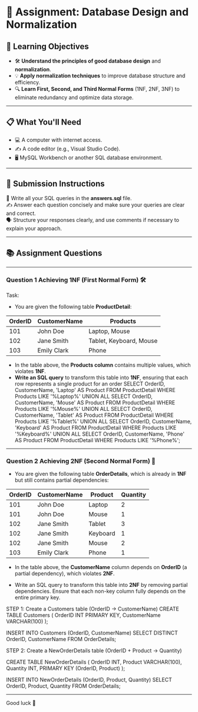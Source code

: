 # 📝 Assignment: Database Design and Normalization

## 🎯 **Learning Objectives**
* 🛠️ **Understand the principles of good database design** and **normalization**.
* 💡 **Apply normalization techniques** to improve database structure and efficiency.
* 🔍 **Learn First, Second, and Third Normal Forms** (1NF, 2NF, 3NF) to eliminate redundancy and optimize data storage.

---

## 📋 **What You'll Need**
* 💻 A computer with internet access.
* ✍️ A code editor (e.g., Visual Studio Code).
* 🖥️ MySQL Workbench or another SQL database environment.

---


## 📝 Submission Instructions  
📂 Write all your SQL queries in the **answers.sql** file.  
✍️ Answer each question concisely and make sure your queries are clear and correct.  
🗣️ Structure your responses clearly, and use comments if necessary to explain your approach.

--- 

## 📚 Assignment Questions

---

### Question 1 Achieving 1NF (First Normal Form) 🛠️
Task:
- You are given the following table **ProductDetail**:

| OrderID | CustomerName  | Products                        |
|---------|---------------|---------------------------------|
| 101     | John Doe      | Laptop, Mouse                   |
| 102     | Jane Smith    | Tablet, Keyboard, Mouse         |
| 103     | Emily Clark   | Phone                           |


- In the table above, the **Products column** contains multiple values, which violates **1NF**.
- **Write an SQL query** to transform this table into **1NF**, ensuring that each row represents a single product for an order
SELECT OrderID, CustomerName, 'Laptop' AS Product
FROM ProductDetail
WHERE Products LIKE '%Laptop%'
UNION ALL
SELECT OrderID, CustomerName, 'Mouse' AS Product
FROM ProductDetail
WHERE Products LIKE '%Mouse%'
UNION ALL
SELECT OrderID, CustomerName, 'Tablet' AS Product
FROM ProductDetail
WHERE Products LIKE '%Tablet%'
UNION ALL
SELECT OrderID, CustomerName, 'Keyboard' AS Product
FROM ProductDetail
WHERE Products LIKE '%Keyboard%'
UNION ALL
SELECT OrderID, CustomerName, 'Phone' AS Product
FROM ProductDetail
WHERE Products LIKE '%Phone%';

--- 

### Question 2 Achieving 2NF (Second Normal Form) 🧩

- You are given the following table **OrderDetails**, which is already in **1NF** but still contains partial dependencies:

| OrderID | CustomerName  | Product      | Quantity |
|---------|---------------|--------------|----------|
| 101     | John Doe      | Laptop       | 2        |
| 101     | John Doe      | Mouse        | 1        |
| 102     | Jane Smith    | Tablet       | 3        |
| 102     | Jane Smith    | Keyboard     | 1        |
| 102     | Jane Smith    | Mouse        | 2        |
| 103     | Emily Clark   | Phone        | 1        |

- In the table above, the **CustomerName** column depends on **OrderID** (a partial dependency), which violates **2NF**. 

- Write an SQL query to transform this table into **2NF** by removing partial dependencies. Ensure that each non-key column fully depends on the entire primary key.

STEP 1: Create a Customers table (OrderID → CustomerName)
CREATE TABLE Customers (
    OrderID INT PRIMARY KEY,
    CustomerName VARCHAR(100)
);

INSERT INTO Customers (OrderID, CustomerName)
SELECT DISTINCT OrderID, CustomerName
FROM OrderDetails;

STEP 2: Create a NewOrderDetails table (OrderID + Product → Quantity)

CREATE TABLE NewOrderDetails (
    OrderID INT,
    Product VARCHAR(100),
    Quantity INT,
    PRIMARY KEY (OrderID, Product)
);

INSERT INTO NewOrderDetails (OrderID, Product, Quantity)
SELECT OrderID, Product, Quantity
FROM OrderDetails;


---
Good luck 🚀
